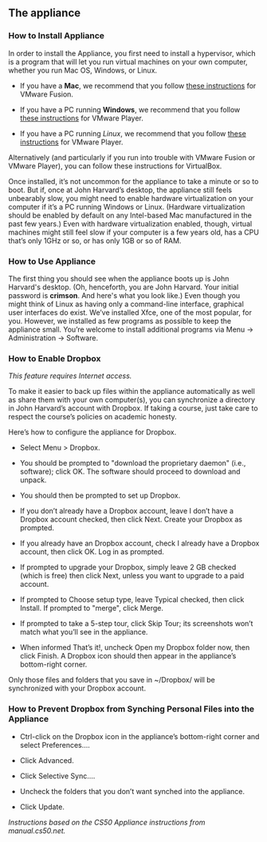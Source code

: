 ## The appliance

### How to Install Appliance

In order to install the Appliance, you first need to install a hypervisor, which is a program that will let you run virtual machines on your own computer, whether you run Mac OS, Windows, or Linux.

* If you have a **Mac**, we recommend that you follow [these instructions](#mac) for VMware Fusion.

* If you have a PC running **Windows**, we recommend that you follow [these instructions](#windows) for VMware Player.

* If you have a PC running *Linux*, we recommend that you follow [these instructions](#linux) for VMware Player.

Alternatively (and particularly if you run into trouble with VMware Fusion or VMware Player), you can follow these instructions for VirtualBox.

Once installed, it’s not uncommon for the appliance to take a minute or so to boot. But if, once at John Harvard’s desktop, the appliance still feels unbearably slow, you might need to enable hardware virtualization on your computer if it’s a PC running Windows or Linux. (Hardware virtualization should be enabled by default on any Intel-based Mac manufactured in the past few years.) Even with hardware virtualization enabled, though, virtual machines might still feel slow if your computer is a few years old, has a CPU that’s only 1GHz or so, or has only 1GB or so of RAM.

### How to Use Appliance

The first thing you should see when the appliance boots up is John Harvard's desktop. (Oh, henceforth, you are John Harvard. Your initial password is **crimson**. And here's what you look like.) Even though you might think of Linux as having only a command-line interface, graphical user interfaces do exist. We’ve installed Xfce, one of the most popular, for you. However, we installed as few programs as possible to keep the appliance small. You’re welcome to install additional programs via Menu &rarr; Administration &rarr; Software.

### How to Enable Dropbox

*This feature requires Internet access.*

To make it easier to back up files within the appliance automatically as well as share them with your own computer(s), you can synchronize a directory in John Harvard’s account with Dropbox. If taking a course, just take care to respect the course’s policies on academic honesty.

Here’s how to configure the appliance for Dropbox.

* Select Menu > Dropbox.

* You should be prompted to "download the proprietary daemon" (i.e., software); click OK. The software should proceed to download and unpack.

* You should then be prompted to set up Dropbox.

* If you don’t already have a Dropbox account, leave I don’t have a Dropbox account checked, then click Next. Create your Dropbox as prompted.

* If you already have an Dropbox account, check I already have a Dropbox account, then click OK. Log in as prompted.

* If prompted to upgrade your Dropbox, simply leave 2 GB checked (which is free) then click Next, unless you want to upgrade to a paid account.

* If prompted to Choose setup type, leave Typical checked, then click Install. If prompted to "merge", click Merge.

* If prompted to take a 5-step tour, click Skip Tour; its screenshots won’t match what you’ll see in the appliance.

* When informed That’s it!, uncheck Open my Dropbox folder now, then click Finish. A Dropbox icon should then appear in the appliance’s bottom-right corner.

Only those files and folders that you save in ~/Dropbox/ will be synchronized with your Dropbox account.

### How to Prevent Dropbox from Synching Personal Files into the Appliance

* Ctrl-click on the Dropbox icon in the appliance’s bottom-right corner and select Preferences….

* Click Advanced.

* Click Selective Sync….

* Uncheck the folders that you don’t want synched into the appliance.

* Click Update.


*Instructions based on the CS50 Appliance instructions from manual.cs50.net.*

